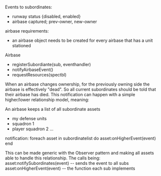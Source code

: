 Events to subordinates:

 * runway status {disabled, enabled}
 * airbase captured; prev-owner, new-owner

airbase requirements:
 * an airbase object needs to be created for every airbase that has a
   unit stationed

Airbase
 - registerSubordiante(sub, eventhandler)
 - notifyAirbaseEvent()
 - requestResources(spectbl)

When an airbase changes ownership, for the previously owning side the
airbase is effectively "dead". So all current subordinates should be
told that their airbase has died. This notification can happen with a
simple higher/lower relationship model, meaning:

An airbase keeps a list of all subordinate assets
  - my defense units
  - squadron 1
  - player squadron 2
  ...

notification:
	foreach asset in subordinatelist do
		asset:onHigherEvent(event)
	end

This can be made generic with the Observer pattern and making all assets
able to handle this relationship. The calls being:
	asset:notifySubordinates(event) -- sends the event to all subs
	asset:onHigherEvent(event) -- the function each sub implements



